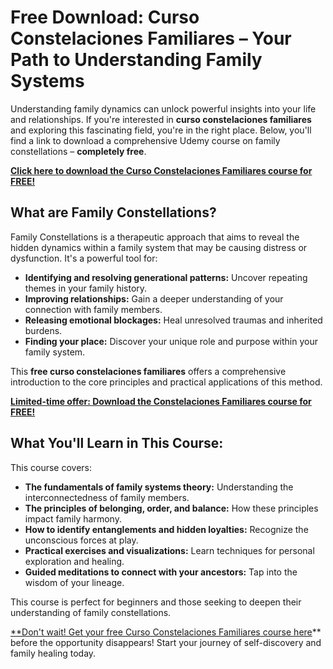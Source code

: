 # Free Download: Curso Constelaciones Familiares – Your Path to Understanding Family Systems

Understanding family dynamics can unlock powerful insights into your life and relationships. If you're interested in **curso constelaciones familiares** and exploring this fascinating field, you're in the right place. Below, you'll find a link to download a comprehensive Udemy course on family constellations – **completely free**.

[**Click here to download the Curso Constelaciones Familiares course for FREE!**](https://udemywork.com/curso-constelaciones-familiares)

## What are Family Constellations?

Family Constellations is a therapeutic approach that aims to reveal the hidden dynamics within a family system that may be causing distress or dysfunction. It's a powerful tool for:

*   **Identifying and resolving generational patterns:** Uncover repeating themes in your family history.
*   **Improving relationships:** Gain a deeper understanding of your connection with family members.
*   **Releasing emotional blockages:** Heal unresolved traumas and inherited burdens.
*   **Finding your place:** Discover your unique role and purpose within your family system.

This **free curso constelaciones familiares** offers a comprehensive introduction to the core principles and practical applications of this method.

[**Limited-time offer: Download the Constelaciones Familiares course for FREE!**](https://udemywork.com/curso-constelaciones-familiares)

## What You'll Learn in This Course:

This course covers:

*   **The fundamentals of family systems theory:** Understanding the interconnectedness of family members.
*   **The principles of belonging, order, and balance:** How these principles impact family harmony.
*   **How to identify entanglements and hidden loyalties:** Recognize the unconscious forces at play.
*   **Practical exercises and visualizations:** Learn techniques for personal exploration and healing.
*   **Guided meditations to connect with your ancestors:** Tap into the wisdom of your lineage.

This course is perfect for beginners and those seeking to deepen their understanding of family constellations.

[**Don't wait! Get your free Curso Constelaciones Familiares course here](https://udemywork.com/curso-constelaciones-familiares)** before the opportunity disappears! Start your journey of self-discovery and family healing today.
